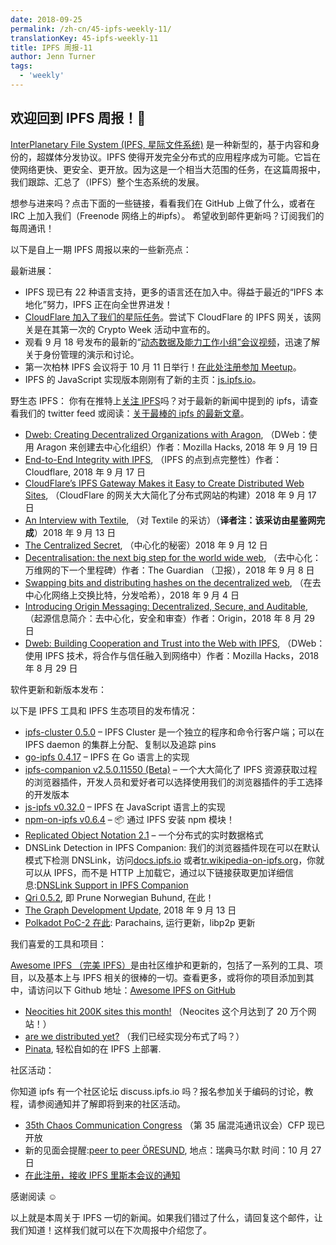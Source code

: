 ```yaml
---
date: 2018-09-25
permalink: /zh-cn/45-ipfs-weekly-11/
translationKey: 45-ipfs-weekly-11
title: IPFS 周报-11
author: Jenn Turner
tags:
  - 'weekly'
---
```


## 欢迎回到 IPFS 周报！👋

[InterPlanetary File System (IPFS, 星际文件系统)](https://ipfs.io/) 是一种新型的，基于内容和身份的，超媒体分发协议。IPFS 使得开发完全分布式的应用程序成为可能。它旨在使网络更快、更安全、更开放。因为这是一个相当大范围的任务，在这篇周报中，我们跟踪、汇总了（IPFS）整个生态系统的发展。

想参与进来吗？点击下面的一些链接，看看我们在 GitHub 上做了什么，或者在 IRC 上加入我们（Freenode 网络上的#ipfs）。
希望收到邮件更新吗？订阅我们的每周通讯！

以下是自上一期 IPFS 周报以来的一些新亮点：

最新进展：

- IPFS 现已有 22 种语言支持，更多的语言还在加入中。得益于最近的“IPFS 本地化”努力，IPFS 正在向全世界进发！
- [CloudFlare 加入了我们的星际任务](https://blog.cloudflare.com/distributed-web-gateway/)。尝试下 CloudFlare 的 IPFS 网关，该网关是在其第一次的 Crypto Week 活动中宣布的。
- 观看 9 月 18 号发布的最新的“[动态数据及能力工作小组”会议视频](https://www.youtube.com/watch?v=EiJE59uYNAk)，迅速了解关于身份管理的演示和讨论。
- 第一次柏林 IPFS 会议将于 10 月 11 日举行！[在此处注册参加 Meetup](https://www.meetup.com/IPFS-Berlin/events/254816369/)。
- IPFS 的 JavaScript 实现版本刚刚有了新的主页：[js.ipfs.io](https://js.ipfs.io)。

野生态 IPFS：
你有在推特上[关注 IPFS](https://twitter.com/IPFSbot)吗？对于最新的新闻中提到的 ipfs，请查看我们的 twitter feed 或阅读：[关于最棒的 ipfs 的最新文章](https://awesome.ipfs.io/categories/articles/)。

- [Dweb: Creating Decentralized Organizations with Aragon](https://hacks.mozilla.org/2018/09/aragon-ethereum-dweb/), （DWeb：使用 Aragon 来创建去中心化组织）作者：Mozilla Hacks, 2018 年 9 月 19 日
- [End-to-End Integrity with IPFS](https://blog.cloudflare.com/e2e-integrity/), （IPFS 的点到点完整性）作者：Cloudflare, 2018 年 9 月 17 日
- [CloudFlare’s IPFS Gateway Makes it Easy to Create Distributed Web Sites](https://www.bleepingcomputer.com/news/technology/cloudflares-ipfs-gateway-makes-it-easy-to-create-distributed-web-sites/), （CloudFlare 的网关大大简化了分布式网站的构建）2018 年 9 月 17 日
- [An Interview with Textile](https://medium.com/textileio/an-interview-with-textile-6d52632f611b), （对 Textile 的采访）（**译者注：该采访由星鉴网完成**）2018 年 9 月 13 日
- [The Centralized Secret](https://medium.com/@kyletut/the-centralized-secret-c7de795ddd9f), （中心化的秘密）2018 年 9 月 12 日
- [Decentralisation: the next big step for the world wide web](https://www.theguardian.com/technology/2018/sep/08/decentralisation-next-big-step-for-the-world-wide-web-dweb-data-internet-censorship-brewster-kahle), （去中心化：万维网的下一个里程碑）作者：The Guardian （卫报），2018 年 9 月 8 日
- [Swapping bits and distributing hashes on the decentralized web](https://medium.com/textileio/swapping-bits-and-distributing-hashes-on-the-decentralized-web-5da98a3507), （在去中心化网络上交换比特，分发哈希），2018 年 9 月 4 日
- [Introducing Origin Messaging: Decentralized, Secure, and Auditable](https://medium.com/originprotocol/introducing-origin-messaging-decentralized-secure-and-auditable-13c16fe0f13e), （起源信息简介：去中心化，安全和审查）作者：Origin，2018 年 8 月 29 日
- [Dweb: Building Cooperation and Trust into the Web with IPFS](https://hacks.mozilla.org/2018/08/dweb-building-cooperation-and-trust-into-the-web-with-ipfs/), （DWeb：使用 IPFS 技术，将合作与信任融入到网络中）作者：Mozilla Hacks，2018 年 8 月 29 日

软件更新和新版本发布：

以下是 IPFS 工具和 IPFS 生态项目的发布情况：

- [ipfs-cluster 0.5.0](https://github.com/ipfs/ipfs-cluster/releases/tag/v0.5.0) – IPFS Cluster 是一个独立的程序和命令行客户端；可以在 IPFS daemon 的集群上分配、复制以及追踪 pins
- [go-ipfs 0.4.17](https://github.com/ipfs/go-ipfs/releases/tag/v0.4.17) – IPFS 在 Go 语言上的实现
- [ipfs-companion v2.5.0.11550 (Beta)](https://github.com/ipfs-shipyard/ipfs-companion/releases/tag/v2.5.0.11550) – 一个大大简化了 IPFS 资源获取过程的浏览器插件，开发人员和爱好者可以选择使用我们的浏览器插件的手工选择的开发版本
- [js-ipfs v0.32.0](https://github.com/ipfs/js-ipfs/releases/tag/v0.32.0) – IPFS 在 JavaScript 语言上的实现
- [npm-on-ipfs v0.6.4](https://github.com/ipfs-shipyard/npm-on-ipfs/releases/tag/v0.6.4) – 📦 通过 IPFS 安装 npm 模块！
- [Replicated Object Notation 2.1](https://github.com/gritzko/ron/blob/master/docs/Objectives%20for%20RON%2021.md) – 一个分布式的实时数据格式
- DNSLink Detection in IPFS Companion: 我们的浏览器插件现在可以在默认模式下检测 DNSLink，访问[docs.ipfs.io](http://docs.ipfs.io/) 或者[tr.wikipedia-on-ipfs.org](https://tr.wikipedia-on-ipfs.org/)，你就可以从 IPFS，而不是 HTTP 上加载它，通过以下链接获取更加详细信息:[DNSLink Support in IPFS Companion](https://github.com/ipfs-shipyard/ipfs-companion/blob/master/docs/dnslink.md)
- [Qri 0.5.2](https://github.com/qri-io/qri/releases/tag/v0.5.2), 即 Prune Norwegian Buhund, 在此！
- [The Graph Development Update](https://medium.com/graphprotocol/the-graph-development-update-d90321e22748), 2018 年 9 月 13 日
- [Polkadot PoC-2 在此](https://medium.com/polkadot-network/polkadot-poc-2-is-here-parachains-runtime-upgrades-and-libp2p-networking-7035bb141c25): Parachains, 运行更新，libp2p 更新

我们喜爱的工具和项目：

[Awesome IPFS （完美 IPFS）](https://awesome.ipfs.io/)是由社区维护和更新的，包括了一系列的工具、项目，以及基本上与 IPFS 相关的很棒的一切。查看更多，或将你的项目添加到其中，请访问以下 Github 地址：[Awesome IPFS on GitHub](https://github.com/ipfs/awesome-ipfs)

- [Neocities hit 200K sites this month!](https://twitter.com/neocities/status/1039204355763666945) （Neocites 这个月达到了 20 万个网站！）
- [are we distributed yet?](https://arewedistributedyet.com/) （我们已经实现分布式了吗？）
- [Pinata](https://www.pinata.cloud/), 轻松自如的在 IPFS 上部署.

社区活动：

你知道 ipfs 有一个社区论坛 discuss.ipfs.io 吗？报名参加关于编码的讨论，教程，请参阅通知并了解即将到来的社区活动。

- [35th Chaos Communication Congress](https://events.ccc.de/2018/09/11/35c3-call-for-participation-and-submission-guidelines/) （第 35 届混沌通讯议会）CFP 现已开放
- 新的见面会提醒:[peer to peer ÖRESUND](http://p2p-oresund.org/), 地点：瑞典马尔默 时间：10 月 27 日
- [在此注册，接收 IPFS 里斯本会议的通知](https://docs.google.com/forms/d/e/1FAIpQLSfJVVPwvp6RY3MUg1zAVl1g_5y2nGb7WJIMI1Hs6glzm7FLHQ/viewform)

感谢阅读 ☺️

以上就是本周关于 IPFS 一切的新闻。如果我们错过了什么，请回复这个邮件，让我们知道！这样我们就可以在下次周报中介绍您了。

